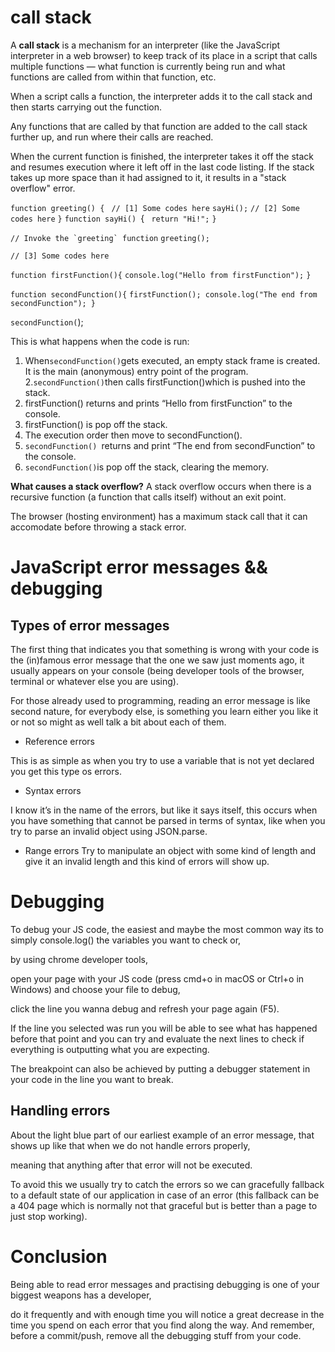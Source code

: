 # call stack
A **call stack** is a mechanism for an interpreter (like the JavaScript interpreter in a web browser) to keep track of its place in a script that calls multiple functions — what function is currently being run and what functions are called from within that function, etc.

When a script calls a function, the interpreter adds it to the call stack and then starts carrying out the function.

Any functions that are called by that function are added to the call stack further up, and run where their calls are reached.

When the current function is finished, the interpreter takes it off the stack and resumes execution where it left off in the last code listing.
If the stack takes up more space than it had assigned to it, it results in a "stack overflow" error.

``function greeting() {``
  `` // [1] Some codes here``
   ``sayHi();``
   ``// [2] Some codes here``
``}``
``function sayHi() ``{
  `` return "Hi!";``
``}``

``// Invoke the `greeting` function``
``greeting();``

``// [3] Some codes here``

``function firstFunction(){``
  ``console.log("Hello from firstFunction");``
``}``

``function secondFunction(){``
  ``firstFunction();
  console.log("The end from secondFunction");
}``

``secondFunction(``);


This is what happens when the code is run:

1. When`` secondFunction() ``gets executed, an empty stack frame is created. It is the main (anonymous) entry point of the program.
2.`` secondFunction() ``then calls firstFunction()which is pushed into the stack.
3. firstFunction() returns and prints “Hello from firstFunction” to the console.
4. firstFunction() is pop off the stack.
5. The execution order then move to secondFunction().
6. ``secondFunction() ``returns and print “The end from secondFunction” to the console.
7. `` secondFunction() ``is pop off the stack, clearing the memory.


**What causes a stack overflow?**
A stack overflow occurs when there is a recursive function (a function that calls itself) without an exit point.

 The browser (hosting environment) has a maximum stack call that it can accomodate before throwing a stack error.

 # JavaScript error messages && debugging


 ## Types of error messages

 The first thing that indicates you that something is wrong with your code is the (in)famous error message that the one we saw just moments ago, it usually appears on your console (being developer tools of the browser, terminal or whatever else you are using).


For those already used to programming, reading an error message is like second nature, for everybody else, is something you learn either you like it or not so might as well talk a bit about each of them.

- Reference errors
  
This is as simple as when you try to use a variable that is not yet declared you get this type os errors.


- Syntax errors

I know it’s in the name of the errors, but like it says itself, this occurs when you have something that cannot be parsed in terms of syntax, like when you try to parse an invalid object using JSON.parse.

-  Range errors
Try to manipulate an object with some kind of length and give it an invalid length and this kind of errors will show up.

# Debugging

To debug your JS code, 
the easiest and maybe the most common way its to simply console.log() the variables you want to check or, 

by using chrome developer tools, 

open your page with your JS code (press cmd+o in macOS or Ctrl+o in Windows) and choose your file to debug,

 click the line you wanna debug and refresh your page again (F5).

If the line you selected was run you will be able to see what has happened before that point and you can try and evaluate the next lines to check if everything is outputting what you are expecting.


The breakpoint can also be achieved by putting a debugger statement in your code in the line you want to break.

## Handling errors

About the light blue part of our earliest example of an error message, that shows up like that when we do not handle errors properly,

 meaning that anything after that error will not be executed. 
 
 To avoid this we usually try to catch the errors so we can gracefully fallback to a default state of our application in case of an error (this fallback can be a 404 page which is normally not that graceful but is better than a page to just stop working).

 # Conclusion
Being able to read error messages and practising debugging is one of your biggest weapons has a developer,


 do it frequently and with enough time you will notice a great decrease in the time you spend on each error that you find along the way. And remember, before a commit/push, remove all the debugging stuff from your code.